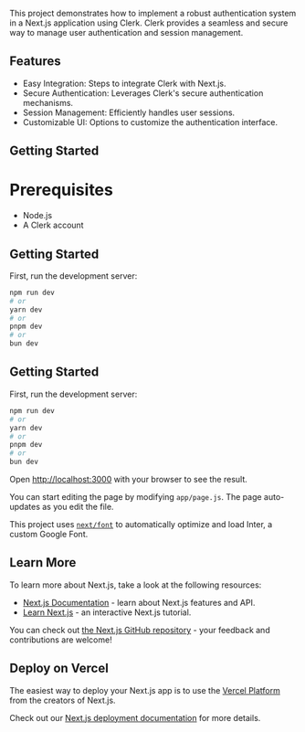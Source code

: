 This project demonstrates how to implement a robust authentication system in a Next.js application using Clerk. Clerk provides a seamless and secure way to manage user authentication and session management.

## Features

- Easy Integration: Steps to integrate Clerk with Next.js.
- Secure Authentication: Leverages Clerk's secure authentication mechanisms.
- Session Management: Efficiently handles user sessions.
- Customizable UI: Options to customize the authentication interface.

## Getting Started

# Prerequisites

- Node.js
- A Clerk account

## Getting Started

First, run the development server:

```bash
npm run dev
# or
yarn dev
# or
pnpm dev
# or
bun dev
```

## Getting Started

First, run the development server:

```bash
npm run dev
# or
yarn dev
# or
pnpm dev
# or
bun dev
```

Open [http://localhost:3000](http://localhost:3000) with your browser to see the result.

You can start editing the page by modifying `app/page.js`. The page auto-updates as you edit the file.

This project uses [`next/font`](https://nextjs.org/docs/basic-features/font-optimization) to automatically optimize and load Inter, a custom Google Font.

## Learn More

To learn more about Next.js, take a look at the following resources:

- [Next.js Documentation](https://nextjs.org/docs) - learn about Next.js features and API.
- [Learn Next.js](https://nextjs.org/learn) - an interactive Next.js tutorial.

You can check out [the Next.js GitHub repository](https://github.com/vercel/next.js/) - your feedback and contributions are welcome!

## Deploy on Vercel

The easiest way to deploy your Next.js app is to use the [Vercel Platform](https://vercel.com/new?utm_medium=default-template&filter=next.js&utm_source=create-next-app&utm_campaign=create-next-app-readme) from the creators of Next.js.

Check out our [Next.js deployment documentation](https://nextjs.org/docs/deployment) for more details.
